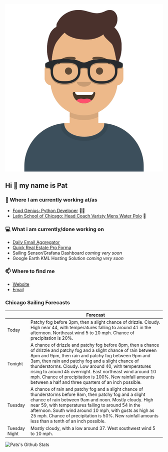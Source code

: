 [![Social banner for p-j-falconer](https://raw.githubusercontent.com/P-J-FALCONER/P-J-FALCONER/master/assets/avataaars.svg)](https://patfalconer.com/)
## Hi :wave: my name is Pat

### 💼 Where I am currently working at/as
- [Food Genius: Python Developer](https://getfoodgenius.com/) 🍔🐍
- [Latin School of Chicago: Head Coach Varisty Mens Water Polo](https://www.latinschool.org/) 🤽


### 💻 What i am currently/done working on
 - [Daily Email Aggregator](https://github.com/P-J-FALCONER/dott_daily_mail)
 - [Quick Real Estate Pro Forma](https://github.com/P-J-FALCONER/henry)
 - Sailing Sensor/Grafana Dashboard *coming very soon*
 - Google Earth KML Hosting Solution *coming very soon*

### 📫 Where to find me
 - [Website](https://patfalconer.com/)
 - [Email](mailto:patrick.j.falconer@gmail.com)


### Chicago Sailing Forecasts
|   | Forecast  |
|---|---|
| Today | Patchy fog before 3pm, then a slight chance of drizzle. Cloudy. High near 44, with temperatures falling to around 41 in the afternoon. Northeast wind 5 to 10 mph. Chance of precipitation is 20%. |
| Tonight | A chance of drizzle and patchy fog before 8pm, then a chance of drizzle and patchy fog and a slight chance of rain between 8pm and 9pm, then rain and patchy fog between 9pm and 3am, then rain and patchy fog and a slight chance of thunderstorms. Cloudy. Low around 40, with temperatures rising to around 45 overnight. East northeast wind around 10 mph. Chance of precipitation is 100%. New rainfall amounts between a half and three quarters of an inch possible. |
| Tuesday | A chance of rain and patchy fog and a slight chance of thunderstorms before 9am, then patchy fog and a slight chance of rain between 9am and noon. Mostly cloudy. High near 59, with temperatures falling to around 54 in the afternoon. South wind around 10 mph, with gusts as high as 25 mph. Chance of precipitation is 50%. New rainfall amounts less than a tenth of an inch possible. |
| Tuesday Night | Mostly cloudy, with a low around 37. West southwest wind 5 to 10 mph. |

![Pats's Github Stats](https://github-readme-stats.vercel.app/api?username=p-j-falconer&show_icons=true&theme=radical)
